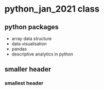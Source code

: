 # python_jan_2021 class

## python packages
- array data structure
- data visualisation
- pandas
- descriptive analytics in python

## smaller header
### smallest header
